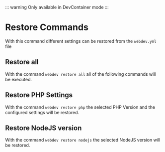 ::: warning
Only available in DevContainer mode
:::

# Restore Commands

With this command different settings can be restored from the `webdev.yml` file

## Restore all
With the command `webdev restore all` all of the following commands will be executed.

## Restore PHP Settings
With the command `webdev restore php` the selected PHP Version and the configured settings will be restored.

## Restore NodeJS version
With the command `webdev restore nodejs` the selected NodeJS version will be restored.